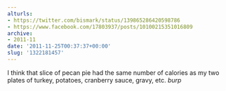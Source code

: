 ```yaml
---
alturls:
- https://twitter.com/bismark/status/139865286420598786
- https://www.facebook.com/17803937/posts/10100215351016809
archive:
- 2011-11
date: '2011-11-25T00:37:37+00:00'
slug: '1322181457'
---
```


I think that slice of pecan pie had the same number of calories as my two plates of turkey, potatoes, cranberry sauce, gravy, etc. *burp*

